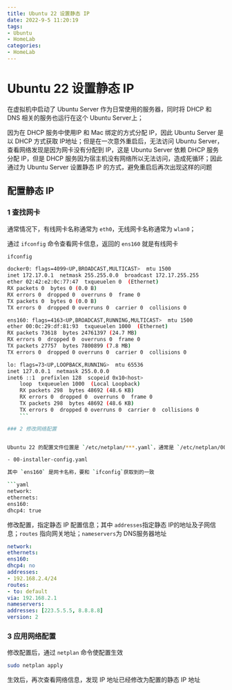 ```yaml
---
title: Ubuntu 22 设置静态 IP
date: 2022-9-5 11:20:19
tags:
- Ubuntu
- HomeLab
categories:
- HomeLab
---
```


# Ubuntu 22 设置静态 IP

在虚拟机中启动了 Ubuntu Server 作为日常使用的服务器，同时将 DHCP 和 DNS 相关的服务也运行在这个 Ubuntu Server上；


因为在 DHCP 服务中使用IP 和 Mac 绑定的方式分配 IP，因此 Ubuntu Server 是以 DHCP 方式获取 IP地址；但是在一次意外重启后，无法访问 Ubuntu Server，查看网络发现是因为网卡没有分配到 IP，这是 Ubuntu Server 依赖 DHCP 服务分配 IP，但是 DHCP 服务因为宿主机没有网络所以无法访问，造成死循环；因此通过为 Ubuntu Server 设置静态 IP 的方式，避免重启后再次出现这样的问题

## 配置静态 IP

### 1 查找网卡

通常情况下，有线网卡名称通常为 `eth0`，无线网卡名称通常为 `wlan0`；

通过 `ifconfig` 命令查看网卡信息，返回的 `ens160` 就是有线网卡

```bash
ifconfig

docker0: flags=4099<UP,BROADCAST,MULTICAST>  mtu 1500
inet 172.17.0.1  netmask 255.255.0.0  broadcast 172.17.255.255
ether 02:42:e2:0c:77:47  txqueuelen 0  (Ethernet)
RX packets 0  bytes 0 (0.0 B)
RX errors 0  dropped 0  overruns 0  frame 0
TX packets 0  bytes 0 (0.0 B)
TX errors 0  dropped 0 overruns 0  carrier 0  collisions 0

ens160: flags=4163<UP,BROADCAST,RUNNING,MULTICAST>  mtu 1500
ether 00:0c:29:df:81:93  txqueuelen 1000  (Ethernet)
RX packets 73618  bytes 24761397 (24.7 MB)
RX errors 0  dropped 0  overruns 0  frame 0
TX packets 27757  bytes 7800899 (7.8 MB)
TX errors 0  dropped 0 overruns 0  carrier 0  collisions 0

lo: flags=73<UP,LOOPBACK,RUNNING>  mtu 65536
inet 127.0.0.1  netmask 255.0.0.0
inet6 ::1  prefixlen 128  scopeid 0x10<host>
    loop  txqueuelen 1000  (Local Loopback)
    RX packets 298  bytes 48692 (48.6 KB)
    RX errors 0  dropped 0  overruns 0  frame 0
    TX packets 298  bytes 48692 (48.6 KB)
    TX errors 0  dropped 0 overruns 0  carrier 0  collisions 0
    ```

### 2 修改网络配置


Ubuntu 22 的配置文件位置是 `/etc/netplan/***.yaml`，通常是 `/etc/netplan/00-installer-config.yaml`，也可能是 `50-cloud-init.yaml`；

- 00-installer-config.yaml

其中 `ens160` 是网卡名称，要和 `ifconfig`获取到的一致

```yaml
network:
ethernets:
ens160:
dhcp4: true
```

修改配置，指定静态 IP 配置信息；其中 `addresses`指定静态 IP的地址及子网信息；`routes` 指向网关地址；`nameservers`为 DNS服务器地址

```yaml
network:
ethernets:
ens160:
dhcp4: no
addresses:
- 192.168.2.4/24
routes:
- to: default
via: 192.168.2.1
nameservers:
addresses: [223.5.5.5, 8.8.8.8]
version: 2
```

### 3 应用网络配置

修改配置后，通过 `netplan` 命令使配置生效

```bash
sudo netplan apply
```

生效后，再次查看网络信息，发现 IP 地址已经修改为配置的静态 IP 地址

